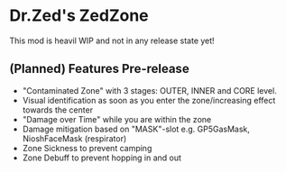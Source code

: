 # Dr.Zed's ZedZone

This mod is heavil WIP and not in any release state yet!


## (Planned) Features Pre-release

  - "Contaminated Zone" with 3 stages: OUTER, INNER and CORE level.
  - Visual identification as soon as you enter the zone/increasing effect towards the center
  - "Damage over Time" while you are within the zone
  - Damage mitigation based on "MASK"-slot e.g. GP5GasMask, NioshFaceMask (respirator)
  - Zone Sickness to prevent camping
  - Zone Debuff to prevent hopping in and out
